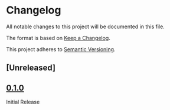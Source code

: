 # Changelog

All notable changes to this project will be documented in this file.

The format is based on [Keep a Changelog](https://keepachangelog.com/en/1.0.0/).

This project adheres to [Semantic Versioning](https://semver.org/spec/v2.0.0.html).

## [Unreleased]

## [0.1.0]

Initial Release

[0.1.0]: https://github.com/gojek/courier-go/-/releases/v0.1.0
